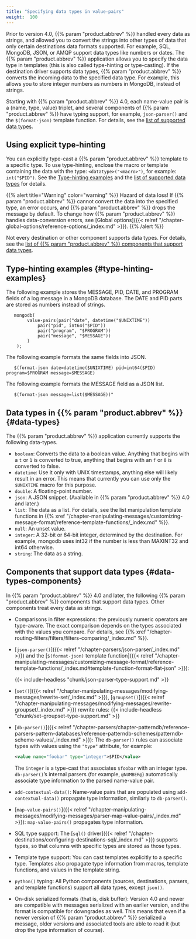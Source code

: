 ```yaml
---
title: "Specifying data types in value-pairs"
weight:  100
---
```

<!-- DISCLAIMER: This file is based on the syslog-ng Open Source Edition documentation https://github.com/balabit/syslog-ng-ose-guides/commit/2f4a52ee61d1ea9ad27cb4f3168b95408fddfdf2 and is used under the terms of The syslog-ng Open Source Edition Documentation License. The file has been modified by Axoflow. -->

Prior to version 4.0, {{% param "product.abbrev" %}} handled every data as strings, and allowed you to convert the strings into other types of data that only certain destinations data formats supported. For example, SQL, MongoDB, JSON, or AMQP support data types like numbers or dates. The {{% param "product.abbrev" %}} application allows you to specify the data type in templates (this is also called type-hinting or type-casting). If the destination driver supports data types, {{% param "product.abbrev" %}} converts the incoming data to the specified data type. For example, this allows you to store integer numbers as numbers in MongoDB, instead of strings.

Starting with {{% param "product.abbrev" %}} 4.0, each name-value pair is a (name, type, value) triplet, and several components of {{% param "product.abbrev" %}} have typing support, for example, `json-parser()` and the `$(format-json)` template function. For details, see the [list of supported data types](#data-types).

## Using explicit type-hinting

You can explicitly type-cast a {{% param "product.abbrev" %}} template to a specific type. To use type-hinting, enclose the macro or template containing the data with the type: `<datatype>("<macro>")`, for example: `int("$PID")`. See the [Type-hinting examples](#type-hinting-examples) and the [list of supported data types](#data-types) for details.

{{% alert title="Warning" color="warning" %}}
Hazard of data loss! If {{% param "product.abbrev" %}} cannot convert the data into the specified type, an error occurs, and {{% param "product.abbrev" %}} drops the message by default. To change how {{% param "product.abbrev" %}} handles data-conversion errors, see [Global options]({{< relref "/chapter-global-options/reference-options/_index.md" >}}).
{{% /alert %}}

Not every destination or other component supports data types. For details, see the [list of {{% param "product.abbrev" %}} components that support data types](#data-types-components).

## Type-hinting examples {#type-hinting-examples}

The following example stores the MESSAGE, PID, DATE, and PROGRAM fields of a log message in a MongoDB database. The DATE and PID parts are stored as numbers instead of strings.

```shell
   mongodb(
        value-pairs(pair("date", datetime("$UNIXTIME"))
            pair("pid", int64("$PID"))
            pair("program", "$PROGRAM"))
            pair("message", "$MESSAGE"))
        )
    );
```

The following example formats the same fields into JSON.

```shell
   $(format-json date=datetime($UNIXTIME) pid=int64($PID) program=$PROGRAM message=$MESSAGE)
```

The following example formats the MESSAGE field as a JSON list.

```shell
   $(format-json message=list($MESSAGE))"
```

## Data types in {{% param "product.abbrev" %}} {#data-types}

The {{% param "product.abbrev" %}} application currently supports the following data-types.

- `boolean`: Converts the data to a boolean value. Anything that begins with a `t` or `1` is converted to true, anything that begins with an `f` or `0` is converted to false.
- `datetime`: Use it only with UNIX timestamps, anything else will likely result in an error. This means that currently you can use only the `$UNIXTIME` macro for this purpose.
- `double`: A floating-point number.
- `json`: A JSON snippet. (Available in {{% param "product.abbrev" %}} 4.0 and later.)
- `list`: The data as a list. For details, see the list manipulation template functions in {{% xref "/chapter-manipulating-messages/customizing-message-format/reference-template-functions/_index.md" %}}.
- `null`: An unset value.
- `integer`: A 32-bit or 64-bit integer, determined by the destination. For example, mongodb uses int32 if the number is less than MAXINT32 and int64 otherwise.
- `string`: The data as a string.

## Components that support data types {#data-types-components}

In {{% param "product.abbrev" %}} 4.0 and later, the following {{% param "product.abbrev" %}} components that support data types. Other components treat every data as strings.

- Comparisons in filter expressions: the previously numeric operators are type-aware. The exact comparison depends on the types associated with the values you compare. For details, see {{% xref "/chapter-routing-filters/filters/filters-comparing/_index.md" %}}.
- [`json-parser()`]({{< relref "/chapter-parsers/json-parser/_index.md" >}}) and the [`$(format-json)` template function]({{< relref "/chapter-manipulating-messages/customizing-message-format/reference-template-functions/_index.md#template-function-format-flat-json" >}}): 

    {{< include-headless "chunk/json-parser-type-support.md" >}}

- [`set()`]({{< relref "/chapter-manipulating-messages/modifying-messages/rewrite-set/_index.md" >}}), [`groupset()`]({{< relref "/chapter-manipulating-messages/modifying-messages/rewrite-groupset/_index.md" >}}) rewrite rules:
    {{< include-headless "chunk/set-groupset-type-support.md" >}}
- [`db-parser()`]({{< relref "/chapter-parsers/chapter-patterndb/reference-parsers-pattern-databases/reference-patterndb-schemes/patterndb-scheme-values/_index.md" >}}): The `db-parser()` rules can associate types with values using the `"type"` attribute, for example:
    ```xml
    <value name="foobar" type="integer">$PID</value>
    ```

    The `integer` is a type-cast that associates `$foobar` with an integer type. `db-parser()`’s internal parsers (for example, `@NUMBER@`) automatically associate type information to the parsed name-value pair.

- `add-contextual-data()`: Name-value pairs that are populated using `add-contextual-data()` propagate type information, similarly to `db-parser()`.
- [`map-value-pairs()`]({{< relref "/chapter-manipulating-messages/modifying-messages/parser-map-value-pairs/_index.md" >}}): `map-value-pairs()` propagates type information.
- SQL type support: The [`sql()` driver]({{< relref "/chapter-destinations/configuring-destinations-sql/_index.md" >}}) supports types, so that columns with specific types are stored as those types.
- Template type support: You can cast templates explicitly to a specific type. Templates also propagate type information from macros, template functions, and values in the template string.
- `python()` typing: All Python components (sources, destinations, parsers, and template functions) support all data types, except `json()`.
- On-disk serialized formats (that is, disk buffer): Version 4.0 and newer are compatible with messages serialized with an earlier version, and the format is compatible for downgrades as well. This means that even if a newer version of {{% param "product.abbrev" %}} serialized a message, older versions and associated tools are able to read it (but drop the type information of course).
